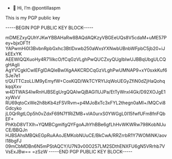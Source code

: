 - 👋 Hi, I’m @pontillaspm

This is my PGP public key

-----BEGIN PGP PUBLIC KEY BLOCK-----

mDMEZxyQUhYJKwYBBAHaRw8BAQdAQKzyVBGEeUQs8V5cdaM+uME57Pey+bjxOFTf
YAPwmHi0I3BvbnRpbGxhc3BtIDxwb250aWxsYXNwbUBnbWFpbC5jb20+iJkEExYK
AEEWIQQXuoHy4R71ilkcO/fCqGzVLghPwQUCZxyQUgIbIwUJBBqUbgULCQgHAgIi
AgYVCgkICwIEFgIDAQIeBwIXgAAKCRDCqGzVLghPwUMNAP9+xY0sxkKuf6SJe7e1
t/QUTTCzoLLlM9yEmyfW+CoxKQD/WkTCYRYIJqWoUEGyZfiN0dZjHaQohqkqqXxv
w4DTWAS4lwRnHJBSEgUrgQQAIwQjBAGl1UJPa/EtTyWnxl4Gk/D92XOJgE1xyWxV
RU69qtoCxWe2h8bKb4zFSVRvm+p4MJoBxTc3xFYL2thegn0aMl+/MQCvi8Gdcyko
jL0QrRgtLOp5h0vZdxF69N7f1RiZMB+vIA0urxS0YWGgL0I15fwfUFm8fnFQbEF+
PhKbD8VTXIh+YQMBCgmIfgQYFgoAJhYhBBe6gfLhHvWKWRw798KobNUuCE/BBQJn
HJBSAhsMBQkEGpRuAAoJEMKobNUuCE/BkCwA/RRZrrbR1Y7WOMiNK/aovl18bgFJ
09mCbMDBn6N5mPStAQCY/U7N3v00O257LM2SDthENXFU6gN5VRrhb7VVsExJBw==
=zSzW
-----END PGP PUBLIC KEY BLOCK-----
